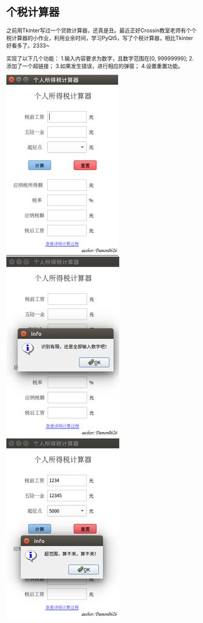  # 个税计算器

之前用Tkinter写过一个贷款计算器，还真是丑。最近正好Crossin教室老师有个个税计算器的小作业，利用业余时间，学习PyQt5，写了个税计算器，相比Tkinter
好看多了。2333~

实现了以下几个功能：
1.输入内容要求为数字，且数字范围在[0, 99999999];
2.添加了一个超链接；
3.如果发生错误，进行相应的弹窗；
4.设置重置功能。

![pic1](https://github.com/Damon0626/Crossin-Programming-Room/blob/master/06-Personal%20tax%20calculator1015/pic1.png)
![pic2](https://github.com/Damon0626/Crossin-Programming-Room/blob/master/06-Personal%20tax%20calculator1015/pic2.png)
![pic3](https://github.com/Damon0626/Crossin-Programming-Room/blob/master/06-Personal%20tax%20calculator1015/pic3.png)
